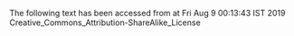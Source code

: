 The following text has been accessed from at Fri Aug 9 00:13:43 IST 2019
Creative_Commons_Attribution-ShareAlike_License
